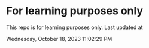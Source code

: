# For learning purposes only
This repo is for learning purposes only.
Last updated at

Wednesday, October 18, 2023 11:02:29 PM

